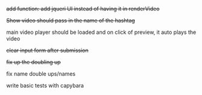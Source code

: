 ~~add function: add jqueri UI instead of having it in renderVideo~~

~~Show video should pass in the name of the hashtag~~

main video player should be loaded and on click of preview, it auto plays the video

~~clear input form after submission~~

~~fix up the doubling up~~

fix name double ups/names

write basic tests with capybara
